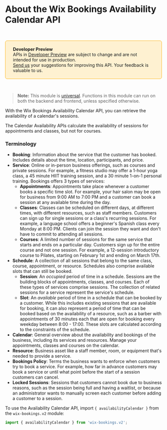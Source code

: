 # About the Wix Bookings Availability Calendar API


&nbsp;

<div style="background-color: #FEF1D1; padding: 18px 24px; border-radius: 6px; border: 1px solid #FDB10C; box-sizing: border-box; display: inline-block">
    <b>Developer Preview</b>
    <br/>
    <span>APIs in <a href="https://www.wix.com/velo/reference/api-overview/developer-preview">Developer Preview</a> are subject to change and are not intended for use in production.<br/><a href="mailto:velo-preview-feedback@wix.com">Send us</a> your suggestions for improving this API. Your feedback is valuable to us.</span>
</div>

&nbsp;

> **Note:** This module is [universal](/api-overview/api-versions#universal-modules). Functions in this module can run on both the backend and frontend, unless specified otherwise.

With the Wix Bookings Availability Calendar API, you can retrieve the 
availability of a calendar's sessions. 

The Calendar Availability APIs calculate the availability of sessions for appointments and classes, but not for courses. 


### Terminology


+ __Booking__: Information about the service that the customer has booked. 
  Includes details about the time, location, participants, and price.
+ __Service__: Online or in-person business offerings, such as courses and private sessions. For
  example, a fitness studio may offer a 
  1-hour yoga class, a 45 minute HIIT training session, and a 30 minute 1-on-1 
  personal training. Bookings offers 3 types of services: 
    + __Appointments__: Appointments take place whenever a customer books a specific 
      time slot. For example, your hair salon may be open for business from 9:00 AM 
      to 7:00 PM and a customer can book a session at any available time during the day.
    + __Classes__: Classes can be scheduled on different days, at different times, 
      with different resources, such as staff members. Customers can sign up for single sessions
      or a class's recurring sessions. For example, a language school offers a beginner's Spanish 
      class every Monday at 8:00 PM. Clients can join the session they want and don't have to commit
      to attending all sessions.
    + __Courses__: A limited number of sessions for the same service that starts and ends 
      on a particular day. Customers sign up for the entire course and not one session. For example, 
      a 12-session introductory course to Pilates, starting on February 1st and
      ending on March 17th.
+ __Schedule__: A collection of all sessions that belong to the same class, course,
  appointment, or resource. Schedules also comprise available slots that can still be booked.
    + __Session__: An _occupied_ period of time in a schedule. Sessions are the 
      building blocks of appointments, classes, and courses. Each of these types of 
      services comprise sessions. The collection of related sessions for a service represent the 
      service's schedule. 
    + __Slot__: An _available_ period of time in a schedule that can be booked by a 
      customer. While this includes existing sessions that are available for
      booking, it can also represent a period of time that can be booked based on
      the availability of a resource, such as a barber with appointments of 30 
      minutes each that are open for booking every weekday between 8:00 - 17:00.
      These slots are calculated according to the constraints of the schedule.
+ __Calendar__: General overview about the availability and bookings of the 
  business, including its services and resources. Manage your appointments, classes 
  and courses on the calendar.
+ __Resource__: Business asset like a staff member, room, or equipment that's 
  needed to provide a service.
+ __Bookings Policy__: Terms the business wants to enforce when 
  customers try to book a service. For example, how far in advance customers 
  may book a service or until what point before the start of a session 
  customers can cancel.
+ __Locked Sessions__: Sessions that customers cannot book due to business reasons, such 
  as the session being full and having a waitlist, or because an administrator 
  wants to manually screen each customer before adding a customer to a session.

To use the Availability Calendar API, import `{ availabilityCalendar }` from the `wix-bookings.v2` module:

```javascript
import { availabilityCalendar } from 'wix-bookings.v2';
```